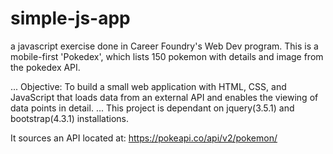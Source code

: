 # simple-js-app
a javascript exercise done in Career Foundry's Web Dev program.
This is a mobile-first 'Pokedex', which lists 150 pokemon with details and image from the pokedex API.

...
Objective: To build a small web application with HTML, CSS, and JavaScript that loads
data from an external API and enables the viewing of data points in detail.
...
This project is dependant on jquery(3.5.1) and bootstrap(4.3.1) installations.

It sources an API located at: https://pokeapi.co/api/v2/pokemon/